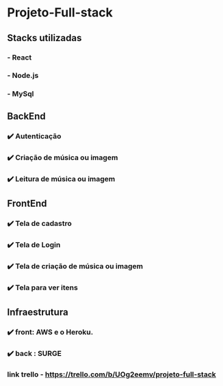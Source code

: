 # Projeto-Full-stack 
## Stacks utilizadas
### - React
### - Node.js
### - MySql

## BackEnd

### :heavy_check_mark: Autenticação
### :heavy_check_mark: Criação de música ou imagem
### :heavy_check_mark: Leitura de música ou imagem

## FrontEnd

### :heavy_check_mark: Tela de cadastro 
### :heavy_check_mark: Tela de Login
### :heavy_check_mark: Tela de criação de música ou imagem 
### :heavy_check_mark: Tela para ver itens

## Infraestrutura

### :heavy_check_mark: front: AWS e o Heroku.
### :heavy_check_mark: back : SURGE

### link trello - https://trello.com/b/UOg2eemv/projeto-full-stack
